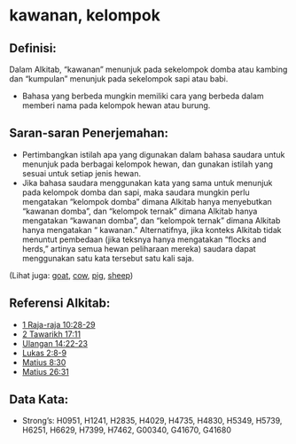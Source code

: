 # kawanan, kelompok

## Definisi:

Dalam Alkitab, “kawanan” menunjuk pada sekelompok domba atau kambing dan “kumpulan” menunjuk pada sekelompok sapi atau babi.

* Bahasa yang berbeda mungkin memiliki cara yang berbeda dalam memberi nama pada kelompok hewan atau burung.

## Saran-saran Penerjemahan:

* Pertimbangkan istilah apa yang digunakan dalam bahasa saudara untuk menunjuk pada berbagai kelompok hewan, dan gunakan istilah yang sesuai untuk setiap jenis hewan.
* Jika bahasa saudara menggunakan kata yang sama untuk menunjuk pada kelompok domba dan sapi, maka saudara mungkin perlu mengatakan “kelompok domba” dimana Alkitab hanya menyebutkan “kawanan domba”, dan “kelompok ternak” dimana Alkitab hanya mengatakan “kawanan domba”, dan “kelompok ternak” dimana Alkitab hanya mengatakan “ kawanan.” Alternatifnya, jika konteks Alkitab tidak menuntut pembedaan (jika teksnya hanya mengatakan “flocks and herds,” artinya semua hewan peliharaan mereka) saudara dapat menggunakan satu kata tersebut satu kali saja.

(Lihat juga: [goat](../other/goat.md), [cow](../other/cow.md), [pig](../other/pig.md), [sheep](../other/sheep.md))

## Referensi Alkitab:

* [1 Raja-raja 10:28-29](rc://en/tn/help/1ki/10/28)
* [2 Tawarikh 17:11](rc://en/tn/help/2ch/17/11)
* [Ulangan 14:22-23](rc://en/tn/help/deu/14/22)
* [Lukas 2:8-9](rc://en/tn/help/luk/02/08)
* [Matius 8:30](rc://en/tn/help/mat/08/30)
* [Matius 26:31](rc://en/tn/help/mat/26/31)

## Data Kata:

* Strong’s: H0951, H1241, H2835, H4029, H4735, H4830, H5349, H5739, H6251, H6629, H7399, H7462, G00340, G41670, G41680
